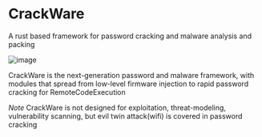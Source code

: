 # CrackWare
A rust based framework for password cracking and malware analysis and packing 

![image](https://github.com/user-attachments/assets/ef61090c-b6ad-43a8-8501-3da852719893)

CrackWare is the next-generation password and malware framework, with modules that spread from low-level firmware injection to rapid password cracking for RemoteCodeExecution



*Note* CrackWare is not designed for exploitation, threat-modeling, vulnerability scanning, but evil twin attack(wifi)  is covered in password cracking
